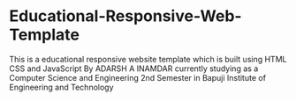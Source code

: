 # Educational-Responsive-Web-Template
This is a educational responsive website template which is built using HTML CSS and JavaScript By ADARSH A INAMDAR currently studying as a Computer Science and Engineering 2nd Semester in Bapuji Institute of Engineering and Technology
